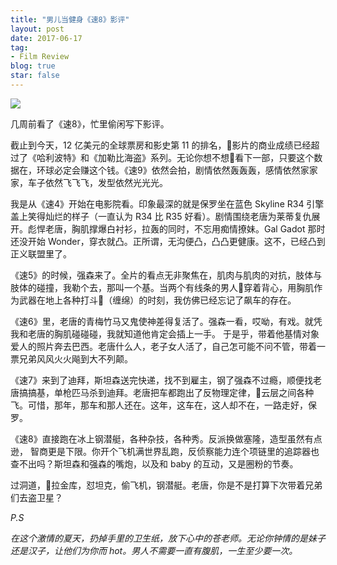 ```yaml
---
title: "男儿当健身《速8》影评"
layout: post
date: 2017-06-17
tag:
- Film Review
blog: true
star: false
---
```


<img src="{{ site.url }}/assets/images/fast8.jpg" style="display:block; margin: 0 auto;" />

几周前看了《速8》，忙里偷闲写下影评。

截止到今天，12 亿美元的全球票房和影史第 11 的排名，影片的商业成绩已经超过了《哈利波特》和《加勒比海盗》系列。无论你想不想看下一部，只要这个数据在，环球必定会赚这个钱。《速9》依然会拍，剧情依然轰轰轰，感情依然家家家，车子依然飞飞飞，发型依然光光光。

我是从《速4》开始在电影院看。印象最深的就是保罗坐在蓝色 Skyline R34 引擎盖上笑得灿烂的样子（一直认为 R34 比 R35 好看）。剧情围绕老唐为莱蒂复仇展开。彪悍老唐，胸肌撑爆白衬衫，拉轰的同时，不忘用痴情撩妹。Gal Gadot 那时还没开始 Wonder，穿衣就凸。正所谓，无沟便凸，凸凸更健康。这不，已经凸到正义联盟里了。

《速5》的时候，强森来了。全片的看点无非聚焦在，肌肉与肌肉的对抗，肢体与肢体的碰撞，我勒个去，那叫一个基。当两个有线条的男人穿着背心，用胸肌作为武器在地上各种打斗（缠绵）的时刻，我仿佛已经忘记了飙车的存在。

《速6》里，老唐的青梅竹马又鬼使神差得复活了。强森一看，哎呦，有戏。就凭我和老唐的胸肌碰碰碰，我就知道他肯定会插上一手。 于是乎，带着他基情对象爱人的照片奔去巴西。老唐什么人，老子女人活了，自己怎可能不问不管，带着一票兄弟风风火火飚到大不列颠。

《速7》来到了迪拜，斯坦森送完快递，找不到雇主，钢了强森不过瘾，顺便找老唐搞搞基，单枪匹马杀到迪拜。老唐把车都跑出了反物理定律，云层之间各种飞。可惜，那年，那车和那人还在。这年，这车在，这人却不在，一路走好，保罗。

《速8》直接跑在冰上钢潜艇，各种杂技，各种秀。反派换做塞隆，造型虽然有点逊， 智商更是下限。你开个飞机满世界乱跑，反侦察能力连个项链里的追踪器也查不出吗？斯坦森和强森的嘴炮，以及和 baby 的互动，又是圈粉的节奏。

过洞道，拉金库，怼坦克，偷飞机，钢潜艇。老唐，你是不是打算下次带着兄弟们去盗卫星？

*P.S*

*在这个激情的夏天，扔掉手里的卫生纸，放下心中的苍老师。无论你钟情的是妹子还是汉子，让他们为你而 hot。男人不需要一直有腹肌，一生至少要一次。*

